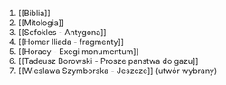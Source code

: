 
1. [[Biblia]]
2. [[Mitologia]]
3. [[Sofokles - Antygona]]
4. [[Homer Iliada - fragmenty]]
5. [[Horacy - Exegi monumentum]]
6. [[Tadeusz Borowski - Prosze panstwa do gazu]]
7. [[Wieslawa Szymborska - Jeszcze]] (utwór wybrany)